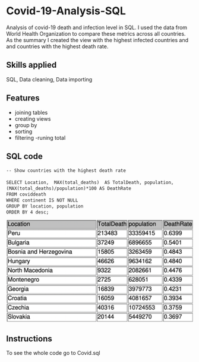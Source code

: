 
# Covid-19-Analysis-SQL

 Analysis of covid-19  death and infection level in SQL. I used the  data from
 World Health Organization to compare these metrics across all countries. As the summary I created 
 the view with the highest infected countries and and countries with the
 highest death rate.







## Skills applied

SQL, Data cleaning, Data importing


## Features

- joining tables
- creating views
- group by 
- sorting 
- filtering
-runing total


## SQL code
```{SQl}
-- Show countries with the highest death rate

SELECT Location,  MAX(total_deaths)  AS TotalDeath, population,  (MAX(total_deaths)/population)*100 AS DeathRate
FROM coviddeath
WHERE continent IS NOT NULL
GROUP BY location, population
ORDER BY 4 desc; 

```


![App Screenshot](covidDeathRateTop10.png)









## Instructions 

To see the whole code go to Covid.sql
    
